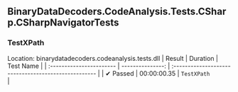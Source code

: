 ## BinaryDataDecoders.CodeAnalysis.Tests.CSharp.CSharpNavigatorTests

### TestXPath
 Location: binarydatadecoders.codeanalysis.tests.dll
| Result                   | Duration         | Test Name                                          |
| :----------------------- | ---------------: | :--------------------------------------------------- |
|  ✔ Passed               | 00:00:00.35 | `TestXPath                                         ` |

